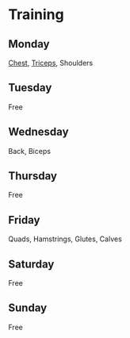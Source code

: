 # Training

## Monday
[Chest](muscle-group-workouts/chest.md), [Triceps](muscle-group-workouts/triceps.md), Shoulders

## Tuesday
Free

## Wednesday
Back, Biceps

## Thursday
Free

## Friday
Quads, Hamstrings, Glutes, Calves

## Saturday
Free

## Sunday
Free
